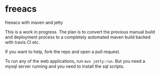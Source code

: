 # freeacs
freeacs with maven and jetty

This is a work in progress. The plan is to convert the previous manual build and deployment process to a completely automated maven build backed with travis CI etc.

If you want to help, fork the repo and open a pull request.

To run any of the web applications, run ```mvn jetty:run```. But you need a mysql server running and you need to install the sql scripts.

